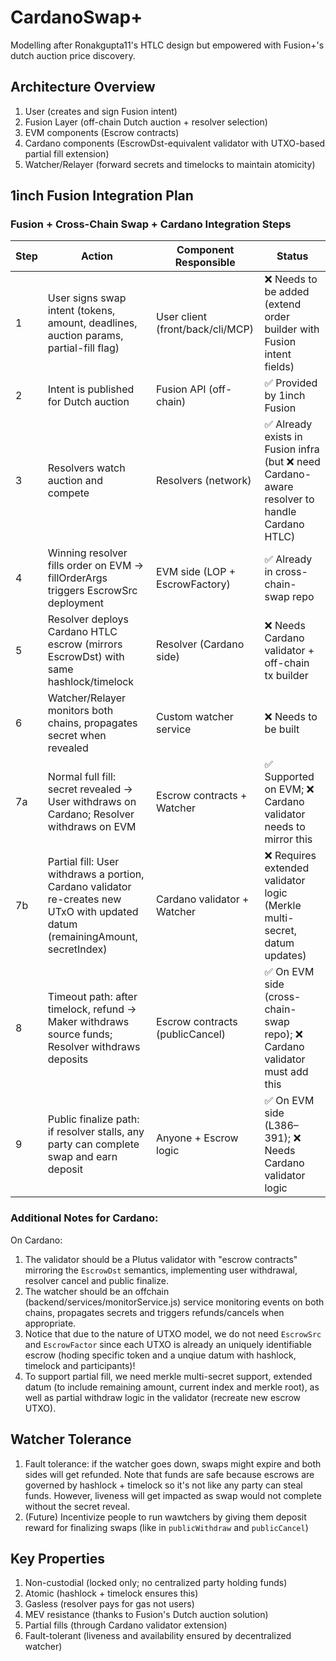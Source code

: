# CardanoSwap+ 
Modelling after Ronakgupta11's HTLC design but empowered with Fusion+'s dutch auction price discovery.

## Architecture Overview
1. User (creates and sign Fusion intent)
2. Fusion Layer (off-chain Dutch auction + resolver selection)
3. EVM components (Escrow contracts)
4. Cardano components (EscrowDst-equivalent validator with UTXO-based partial fill extension)
5. Watcher/Relayer (forward secrets and timelocks to maintain atomicity)

## 1inch Fusion Integration Plan

### Fusion + Cross-Chain Swap + Cardano Integration Steps

| Step | Action | Component Responsible | Status |
|------|---------|------------------------|--------|
| 1 | User signs swap intent (tokens, amount, deadlines, auction params, partial-fill flag) | User client (front/back/cli/MCP) | ❌ Needs to be added (extend order builder with Fusion intent fields) |
| 2 | Intent is published for Dutch auction | Fusion API (off-chain) | ✅ Provided by 1inch Fusion |
| 3 | Resolvers watch auction and compete | Resolvers (network) | ✅ Already exists in Fusion infra (but ❌ need Cardano-aware resolver to handle Cardano HTLC) |
| 4 | Winning resolver fills order on EVM → fillOrderArgs triggers EscrowSrc deployment | EVM side (LOP + EscrowFactory) | ✅ Already in cross-chain-swap repo |
| 5 | Resolver deploys Cardano HTLC escrow (mirrors EscrowDst) with same hashlock/timelock | Resolver (Cardano side) | ❌ Needs Cardano validator + off-chain tx builder |
| 6 | Watcher/Relayer monitors both chains, propagates secret when revealed | Custom watcher service | ❌ Needs to be built |
| 7a | Normal full fill: secret revealed → User withdraws on Cardano; Resolver withdraws on EVM | Escrow contracts + Watcher | ✅ Supported on EVM; ❌ Cardano validator needs to mirror this |
| 7b | Partial fill: User withdraws a portion, Cardano validator re-creates new UTxO with updated datum (remainingAmount, secretIndex) | Cardano validator + Watcher | ❌ Requires extended validator logic (Merkle multi-secret, datum updates) |
| 8 | Timeout path: after timelock, refund → Maker withdraws source funds; Resolver withdraws deposits | Escrow contracts (publicCancel) | ✅ On EVM side (cross-chain-swap repo); ❌ Cardano validator must add this |
| 9 | Public finalize path: if resolver stalls, any party can complete swap and earn deposit | Anyone + Escrow logic | ✅ On EVM side (L386–391); ❌ Needs Cardano validator logic |


### Additional Notes for Cardano:

On Cardano:
1. The validator should be a Plutus validator with "escrow contracts" mirroring the `EscrowDst` semantics, implementing user withdrawal, resolver cancel and public finalize.
2. The watcher should be an offchain (backend/services/monitorService.js) service monitoring events on both chains, propagates secrets and triggers refunds/cancels when appropriate.
3. Notice that due to the nature of UTXO model, we do not need `EscrowSrc` and `EscrowFactor` since each UTXO is already an uniquely identifiable escrow (hoding specific token and a unqiue datum with hashlock, timelock and participants)!
4. To support partial fill, we need merkle multi-secret support, extended datum (to include remaining amount, current index and merkle root), as well as partial withdraw logic in the validator (recreate new escrow UTXO).


## Watcher Tolerance

1. Fault tolerance: if the watcher goes down, swaps might expire and both sides will get refunded. Note that funds are safe because escrows are governed by hashlock + timelock so it's not like any party can steal funds. However, liveness will get impacted as swap would not complete without the secret reveal.
2. (Future) Incentivize people to run wawtchers by giving them deposit reward for finalizing swaps (like in `publicWithdraw` and `publicCancel`)

## Key Properties

1. Non-custodial (locked only; no centralized party holding funds)
2. Atomic (hashlock + timelock ensures this)
3. Gasless (resolver pays for gas not users)
4. MEV resistance (thanks to Fusion's Dutch auction solution)
5. Partial fills (through Cardano validator extension)
6. Fault-tolerant (liveness and availability ensured by decentralized watcher)
